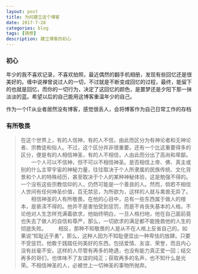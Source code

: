 ```yaml
---
layout: post
title: 为何建立这个博客
date: 2017-7-28
categories: blog
tags: [随想]
description: 建立博客的初心
---
```



 ### 初心

年少的我不喜欢记录，不喜欢拍照，最近偶然的翻手机相册，发现有些回忆还是很美好的。缠中说禅曾说过人的一切，不过就是不断变成回忆的过程，最终，能留下的也就是回忆，而你的一切行为，决定了这回忆的颜色，是噩梦还是夕阳下那一抹淡淡的蓝。希望以后的自己能用这博客重温年少的自己。

作为一个IT从业者居然没有博客，感觉很丢人，会将博客作为自己日常工作的存档





 ### 有所敬畏
> 在这个世界上，有的人信神，有的人不信，由此而区分为有神论者和无神论者、宗教徒和俗人。不过，这个区分并非很重要。还有一个比这重要得多的区分，便是有的人相信神圣，有的人不相信，人由此而分出了高尚和卑鄙。
　　一个人可以不信神，但不可以不相信神圣。是否相信上帝、佛、真主或别的什么主宰宇宙的神秘力量，往往取决于个人所隶属的民族传统、文化背景和个人的特殊经历，甚至取决于个人的某种神秘体验，这是勉强不得的。一个没有这些宗教信仰的人，仍然可能是一个善良的人。然而，倘若不相信人世间有任何神圣价值，百无禁忌，为所欲为，这样的人就与禽兽无异了。
　　相信神圣的人有所敬畏。在他的心目中，总有一些东西属于做人的根本，是亵渎不得的。他并不是害怕受到惩罚，而是不肯丧失基本的人格。不论他对人生怎样充满着欲求，他始终明白，一旦人格扫地，他在自己面前竟也失去了做人的自信和尊严，那么，一切欲求的满足都不能挽救他的人生的彻底失败。
　　相反，那种不知敬畏的人是从不在人格上反省自己的。如果说“知耻近乎勇”，那么，这种人因为不知耻便显出一种卑怯的放肆。只要不受惩罚，他敢于践踏任何美好的东西，包括爱情、友谊、荣誉，而且内心没有丝毫不安。这样的人尽管有再多的艳遇，也没有能力真正爱一回；结交再多的哥们，也体味不了友谊的纯正；获取再多的名声，也不知什么是光荣。不相信神圣的人，必被世上一切神圣的事物所抛弃。
